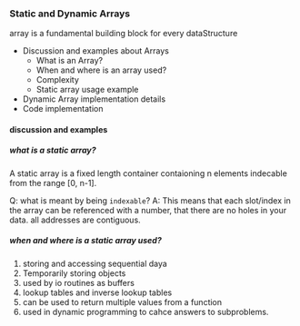 ### Static and Dynamic Arrays

array is a fundamental building block for every dataStructure

- Discussion and examples about Arrays
  - What is an Array?
  - When and where is an array used?
  - Complexity
  - Static array usage example
- Dynamic Array implementation details
- Code implementation

#### discussion and examples

##### what is a static array?

A static array is a fixed length container contaioning n elements indecable from the range [0, n-1].

Q: what is meant by being `indexable`?
A: This means that each slot/index in the array can be referenced with a number, that there are no holes in your data. all addresses are contiguous.

##### when and where is a static array used?

1. storing and accessing sequential daya
2. Temporarily storing objects
3. used by io routines as buffers
4. lookup tables and inverse lookup tables
5. can be used to return multiple values from a function
6. used in dynamic programming to cahce answers to subproblems.

